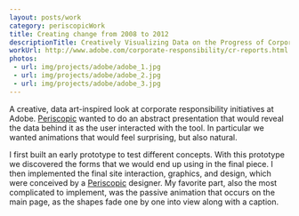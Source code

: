 ```yaml
---
layout: posts/work
category: periscopicWork
title: Creating change from 2008 to 2012
descriptionTitle: Creatively Visualizing Data on the Progress of Corporate Responsibility Campaigns at Adobe
workUrl: http://www.adobe.com/corporate-responsibility/cr-reports.html
photos:
 - url: img/projects/adobe/adobe_1.jpg
 - url: img/projects/adobe/adobe_2.jpg
 - url: img/projects/adobe/adobe_3.jpg
---
```


A creative, data art-inspired look at corporate responsibility initiatives at Adobe. <a href="http://www.periscopic.com/" target="_blank">Periscopic</a> wanted to do an abstract presentation that would reveal the data behind it as the user interacted with the tool. In particular we wanted animations that would feel surprising, but also natural.

I first built an early prototype to test different concepts. With this prototype we discovered the forms that we would end up using in the final piece. I then implemented the final site interaction, graphics, and design, which were conceived by a <a href="http://www.periscopic.com/" target="_blank">Periscopic</a> designer. My favorite part, also the most complicated to implement, was the passive animation that occurs on the main page, as the shapes fade one by one into view along with a caption.